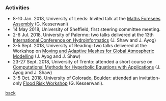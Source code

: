 ### Activities
- 8-10 Jan. 2018, University of Leeds: Invited talk at the [Maths Foresees Assembly](http://www1.maths.leeds.ac.uk/mathsforesees/leeds2018.html) (G. Kesserwani)
- 14 May 2018, University of Sheffield, first steering committee meeting. 
- 2-6 Jul. 2018, University of Palermo: two talks delivered at the 13th [International Conference on Hydroinformatics](https://www.hic2018.org/) (J. Shaw and J. Ayog)
- 3-5 Sept. 2018, University of Reading: two talks delivered at the Workshop on [Moving and Adaptive Meshes for Global Atmospheric Modelling](https://sites.google.com/view/movingmesh2018) (J. Ayog and J. Shaw)
- 23-27 Sept. 2018, University of Trento: attended a short course on [Computational Methods for Hyperbolic Equations with Applications](https://eleuteriotoro.com/2018/06/23/computational-methods-for-hyperbolic-equations-with-applications/) (J. Ayog and J. Shaw)
- 3-5 Oct. 2018, University of Colorado, Boulder: attended an invitation-only [Flood Risk Workshop](https://sites.google.com/view/flood-risk-ws) (G. Kesserwani).





[back](./)

